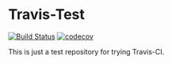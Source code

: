 Travis-Test
===========

[![Build Status](https://travis-ci.org/ShadenSmith/travis-test.svg?branch=master)](https://travis-ci.org/ShadenSmith/travis-test)
[![codecov](https://codecov.io/gh/ShadenSmith/travis-test/branch/master/graph/badge.svg)](https://codecov.io/gh/ShadenSmith/travis-test)

This is just a test repository for trying Travis-CI.

